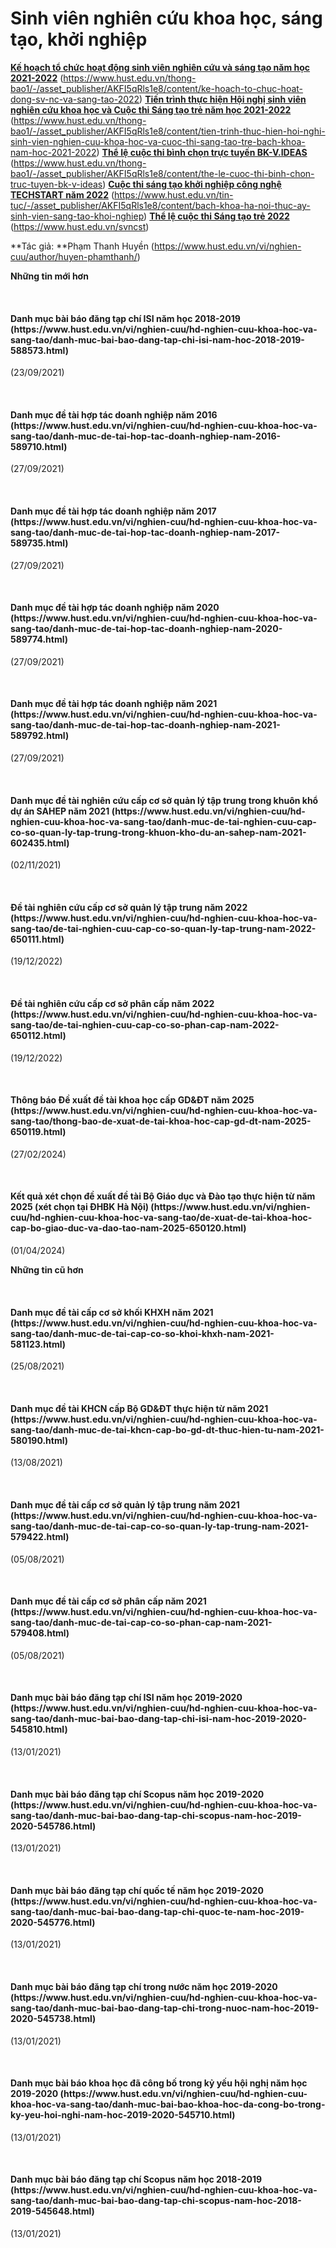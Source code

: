 # Sinh viên nghiên cứu khoa học, sáng tạo, khởi nghiệp

<u>**Kế hoạch tổ chức hoạt động sinh viên nghiên cứu và sáng tạo năm học 2021-2022**</u> (https://www.hust.edu.vn/thong-bao1/-/asset_publisher/AKFI5qRls1e8/content/ke-hoach-to-chuc-hoat-dong-sv-nc-va-sang-tao-2022)
**<u>Tiến trình thực hiện Hội nghị sinh viên nghiên cứu khoa học và Cuộc thi Sáng tạo trẻ năm học 2021-2022</u>** (https://www.hust.edu.vn/thong-bao1/-/asset_publisher/AKFI5qRls1e8/content/tien-trinh-thuc-hien-hoi-nghi-sinh-vien-nghien-cuu-khoa-hoc-va-cuoc-thi-sang-tao-tre-bach-khoa-nam-hoc-2021-2022)
<u>**Thể lệ cuộc thi bình chọn trực tuyến BK-V.IDEAS**</u> (https://www.hust.edu.vn/thong-bao1/-/asset_publisher/AKFI5qRls1e8/content/the-le-cuoc-thi-binh-chon-truc-tuyen-bk-v-ideas)
<u>**Cuộc thi sáng tạo khởi nghiệp công nghệ TECHSTART năm 2022**</u> (https://www.hust.edu.vn/tin-tuc/-/asset_publisher/AKFI5qRls1e8/content/bach-khoa-ha-noi-thuc-ay-sinh-vien-sang-tao-khoi-nghiep)
<u>**Thể lệ cuộc thi Sáng tạo trẻ 2022**</u> (https://www.hust.edu.vn/svncst)

**Tác giả: **Phạm Thanh Huyền (https://www.hust.edu.vn/vi/nghien-cuu/author/huyen-phamthanh/)

**Những tin mới hơn**

 
<h4>Danh mục bài báo đăng tạp chí ISI năm học 2018-2019 (https://www.hust.edu.vn/vi/nghien-cuu/hd-nghien-cuu-khoa-hoc-va-sang-tao/danh-muc-bai-bao-dang-tap-chi-isi-nam-hoc-2018-2019-588573.html)</h4>
(23/09/2021)

 
<h4>Danh mục đề tài hợp tác doanh nghiệp năm 2016 (https://www.hust.edu.vn/vi/nghien-cuu/hd-nghien-cuu-khoa-hoc-va-sang-tao/danh-muc-de-tai-hop-tac-doanh-nghiep-nam-2016-589710.html)</h4>
(27/09/2021)

 
<h4>Danh mục đề tài hợp tác doanh nghiệp năm 2017 (https://www.hust.edu.vn/vi/nghien-cuu/hd-nghien-cuu-khoa-hoc-va-sang-tao/danh-muc-de-tai-hop-tac-doanh-nghiep-nam-2017-589735.html)</h4>
(27/09/2021)

 
<h4>Danh mục đề tài hợp tác doanh nghiệp năm 2020 (https://www.hust.edu.vn/vi/nghien-cuu/hd-nghien-cuu-khoa-hoc-va-sang-tao/danh-muc-de-tai-hop-tac-doanh-nghiep-nam-2020-589774.html)</h4>
(27/09/2021)

 
<h4>Danh mục đề tài hợp tác doanh nghiệp năm 2021 (https://www.hust.edu.vn/vi/nghien-cuu/hd-nghien-cuu-khoa-hoc-va-sang-tao/danh-muc-de-tai-hop-tac-doanh-nghiep-nam-2021-589792.html)</h4>
(27/09/2021)

 
<h4>Danh mục đề tài nghiên cứu cấp cơ sở quản lý tập trung trong khuôn khổ dự án SAHEP năm 2021 (https://www.hust.edu.vn/vi/nghien-cuu/hd-nghien-cuu-khoa-hoc-va-sang-tao/danh-muc-de-tai-nghien-cuu-cap-co-so-quan-ly-tap-trung-trong-khuon-kho-du-an-sahep-nam-2021-602435.html)</h4>
(02/11/2021)

 
<h4>Đề tài nghiên cứu cấp cơ sở quản lý tập trung năm 2022 (https://www.hust.edu.vn/vi/nghien-cuu/hd-nghien-cuu-khoa-hoc-va-sang-tao/de-tai-nghien-cuu-cap-co-so-quan-ly-tap-trung-nam-2022-650111.html)</h4>
(19/12/2022)

 
<h4>Đề tài nghiên cứu cấp cơ sở phân cấp năm 2022 (https://www.hust.edu.vn/vi/nghien-cuu/hd-nghien-cuu-khoa-hoc-va-sang-tao/de-tai-nghien-cuu-cap-co-so-phan-cap-nam-2022-650112.html)</h4>
(19/12/2022)

 
<h4>Thông báo Đề xuất đề tài khoa học cấp GD&amp;ĐT năm 2025 (https://www.hust.edu.vn/vi/nghien-cuu/hd-nghien-cuu-khoa-hoc-va-sang-tao/thong-bao-de-xuat-de-tai-khoa-hoc-cap-gd-dt-nam-2025-650119.html)</h4>
(27/02/2024)

 
<h4>Kết quả xét chọn đề xuất đề tài Bộ Giáo dục và Đào tạo thực hiện từ năm 2025 (xét chọn tại ĐHBK Hà Nội) (https://www.hust.edu.vn/vi/nghien-cuu/hd-nghien-cuu-khoa-hoc-va-sang-tao/de-xuat-de-tai-khoa-hoc-cap-bo-giao-duc-va-dao-tao-nam-2025-650120.html)</h4>
(01/04/2024)

**Những tin cũ hơn**

 
<h4>Danh mục đề tài cấp cơ sở khối KHXH năm 2021 (https://www.hust.edu.vn/vi/nghien-cuu/hd-nghien-cuu-khoa-hoc-va-sang-tao/danh-muc-de-tai-cap-co-so-khoi-khxh-nam-2021-581123.html)</h4>
(25/08/2021)

 
<h4>Danh mục đề tài KHCN cấp Bộ GD&amp;ĐT thực hiện từ năm 2021 (https://www.hust.edu.vn/vi/nghien-cuu/hd-nghien-cuu-khoa-hoc-va-sang-tao/danh-muc-de-tai-khcn-cap-bo-gd-dt-thuc-hien-tu-nam-2021-580190.html)</h4>
(13/08/2021)

 
<h4>Danh mục đề tài cấp cơ sở quản lý tập trung năm 2021 (https://www.hust.edu.vn/vi/nghien-cuu/hd-nghien-cuu-khoa-hoc-va-sang-tao/danh-muc-de-tai-cap-co-so-quan-ly-tap-trung-nam-2021-579422.html)</h4>
(05/08/2021)

 
<h4>Danh mục đề tài cấp cơ sở phân cấp năm 2021 (https://www.hust.edu.vn/vi/nghien-cuu/hd-nghien-cuu-khoa-hoc-va-sang-tao/danh-muc-de-tai-cap-co-so-phan-cap-nam-2021-579408.html)</h4>
(05/08/2021)

 
<h4>Danh mục bài báo đăng tạp chí ISI năm học 2019-2020 (https://www.hust.edu.vn/vi/nghien-cuu/hd-nghien-cuu-khoa-hoc-va-sang-tao/danh-muc-bai-bao-dang-tap-chi-isi-nam-hoc-2019-2020-545810.html)</h4>
(13/01/2021)

 
<h4>Danh mục bài báo đăng tạp chí Scopus năm học 2019-2020 (https://www.hust.edu.vn/vi/nghien-cuu/hd-nghien-cuu-khoa-hoc-va-sang-tao/danh-muc-bai-bao-dang-tap-chi-scopus-nam-hoc-2019-2020-545786.html)</h4>
(13/01/2021)

 
<h4>Danh mục bài báo đăng tạp chí quốc tế năm học 2019-2020 (https://www.hust.edu.vn/vi/nghien-cuu/hd-nghien-cuu-khoa-hoc-va-sang-tao/danh-muc-bai-bao-dang-tap-chi-quoc-te-nam-hoc-2019-2020-545776.html)</h4>
(13/01/2021)

 
<h4>Danh mục bài báo đăng tạp chí trong nước năm học 2019-2020 (https://www.hust.edu.vn/vi/nghien-cuu/hd-nghien-cuu-khoa-hoc-va-sang-tao/danh-muc-bai-bao-dang-tap-chi-trong-nuoc-nam-hoc-2019-2020-545738.html)</h4>
(13/01/2021)

 
<h4>Danh mục bài báo khoa học đã công bố trong kỷ yếu hội nghị năm học 2019-2020 (https://www.hust.edu.vn/vi/nghien-cuu/hd-nghien-cuu-khoa-hoc-va-sang-tao/danh-muc-bai-bao-khoa-hoc-da-cong-bo-trong-ky-yeu-hoi-nghi-nam-hoc-2019-2020-545710.html)</h4>
(13/01/2021)

 
<h4>Danh mục bài báo đăng tạp chí Scopus năm học 2018-2019 (https://www.hust.edu.vn/vi/nghien-cuu/hd-nghien-cuu-khoa-hoc-va-sang-tao/danh-muc-bai-bao-dang-tap-chi-scopus-nam-hoc-2018-2019-545648.html)</h4>
(13/01/2021)